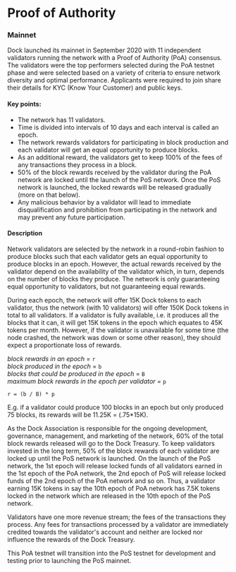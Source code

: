 # Proof of Authority

### Mainnet

Dock launched its mainnet in September 2020 with 11 independent validators running the network with a Proof of Authority \(PoA\) consensus. The validators were the top performers selected during the PoA testnet phase and were selected based on a variety of criteria to ensure network diversity and optimal performance. Applicants were required to join share their details for KYC \(Know Your Customer\) and public keys.

#### **Key points:**

* The network has 11 validators.
* Time is divided into intervals of 10 days and each interval is called an epoch.
* The network rewards validators for participating in block production and each validator will get an equal opportunity to produce blocks.
* As an additional reward, the validators get to keep 100% of the fees of any transactions they process in a block.
* 50% of the block rewards received by the validator during the PoA network are locked until the launch of the PoS network. Once the PoS network is launched, the locked rewards will be released gradually \(more on that below\).
* Any malicious behavior by a validator will lead to immediate disqualification and prohibition from participating in the network and may prevent any future participation.

#### **Description**

Network validators are selected by the network in a round-robin fashion to produce blocks such that each validator gets an equal opportunity to produce blocks in an epoch. However, the actual rewards received by the validator depend on the availability of the validator which, in turn, depends on the number of blocks they produce. The network is only guaranteeing equal opportunity to validators, but not guaranteeing equal rewards. 

During each epoch, the network will offer 15K Dock tokens to each validator, thus the network \(with 10 validators\) will offer 150K Dock tokens in total to all validators. If a validator is fully available, i.e. it produces all the blocks that it can, it will get 15K tokens in the epoch which equates to 45K tokens per month. However, if the validator is unavailable for some time \(the node crashed, the network was down or some other reason\), they should expect a proportionate loss of rewards.

_block rewards in an epoch_ = `r`   
_block produced in the epoch_ = `b`   
_blocks that could be produced in the epoch_ = `B`   
_maximum block rewards in the epoch per validator_ = `p`

```text
r = (b / B) * p
```

E.g. if a validator could produce 100 blocks in an epoch but only produced 75 blocks, its rewards will be 11.25K = \(.75\*15K\).

As the Dock Association is responsible for the ongoing development, governance, management, and marketing of the network, 60% of the total block rewards released will go to the Dock Treasury. To keep validators invested in the long term, 50% of the block rewards of each validator are locked up until the PoS network is launched. On the launch of the PoS network, the 1st epoch will release locked funds of all validators earned in the 1st epoch of the PoA network, the 2nd epoch of PoS will release locked funds of the 2nd epoch of the PoA network and so on. Thus, a validator earning 15K tokens in say the 10th epoch of PoA network has 7.5K tokens locked in the network which are released in the 10th epoch of the PoS network. 

Validators have one more revenue stream; the fees of the transactions they process. Any fees for transactions processed by a validator are immediately credited towards the validator's account and neither are locked nor influence the rewards of the Dock Treasury.

This PoA testnet will transition into the PoS testnet for development and testing prior to launching the PoS mainnet.



